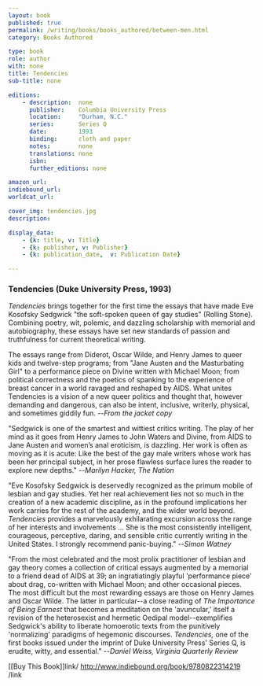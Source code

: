 ```yaml
---
layout: book
published: true
permalink: /writing/books/books_authored/between-men.html
category: Books Authored

type: book
role: author
with: none
title: Tendencies
sub-title: none

editions:
    - description:  none
      publisher:    Columbia University Press
      location:     "Durham, N.C."
      series:       Series Q
      date:         1993
      binding:      cloth and paper
      notes:        none
      translations: none
      isbn: 
      further_editions: none

amazon_url:
indiebound_url:
worldcat_url:

cover_img: tendencies.jpg
description:

display_data:
    - {k: title, v: Title}
    - {k: publisher, v: Publisher}
    - {k: publication_date,  v: Publication Date}

---
```


### Tendencies (Duke University Press, 1993)

<i>Tendencies</i> brings together for the first time the essays that have made Eve Kosofsky Sedgwick "the soft-spoken queen of gay studies" (Rolling Stone). Combining poetry, wit, polemic, and dazzling scholarship with memorial and autobiography, these essays have set new standards of passion and truthfulness for current theoretical writing.

The essays range from Diderot, Oscar Wilde, and Henry James to queer kids and twelve-step programs; from "Jane Austen and the Masturbating Girl" to a performance piece on Divine written with Michael Moon; from political correctness and the poetics of spanking to the experience of breast cancer in a world ravaged and reshaped by AIDS. What unites Tendencies is a vision of a new queer politics and thought that, however demanding and dangerous, can also be intent, inclusive, writerly, physical, and sometimes giddily fun. --<i>From the jacket copy</i>

"Sedgwick is one of the smartest and wittiest critics writing. The play of her mind as it goes from Henry James to John Waters and Divine, from AIDS to Jane Austen and women’s anal eroticism, is dazzling. Her work is often as moving as it is acute: Like the best of the gay male writers whose work has been her principal subject, in her prose flawless surface lures the reader to explore new depths." --<i>Marilyn Hacker, The Nation</i>

"Eve Kosofsky Sedgwick is deservedly recognized as the primum mobile of lesbian and gay studies. Yet her real achievement lies not so much in the creation of a new academic discipline, as in the profound implications her work carries for the rest of the academy, and the wider world beyond. <i>Tendencies</i> provides a marvelously exhilarating excursion across the range of her interests and involvements ... She is the most consistently intelligent, courageous, perceptive, daring, and sensible critic currently writing in the United States. I strongly recommend panic-buying." --<i>Simon Watney</i>

"From the most celebrated and the most prolix practitioner of lesbian and gay theory comes a collection of critical essays augmented by a memorial to a friend dead of AIDS at 39; an ingratiatingly playful 'performance piece' about drag, co-written with Michael Moon; and other occasional pieces. The most difficult but the most rewarding essays are those on Henry James and Oscar Wilde. The latter in particular--a close reading of <i>The Importance of Being Earnest</i> that becomes a meditation on the 'avuncular,' itself a revision of the heterosexist and hermetic Oedipal model--exemplifies Sedgwick's ability to liberate homoerotic texts from the punitively 'normalizing' paradigms of hegemonic discourses. <i>Tendencies,</i> one of the first books issued under the imprint of Duke University Press' Series Q, is erudite, witty, and essential." --<i>Daniel Weiss, Virginia Quarterly Review</i> 

[[Buy This Book]]link/ http://www.indiebound.org/book/9780822314219 /link
